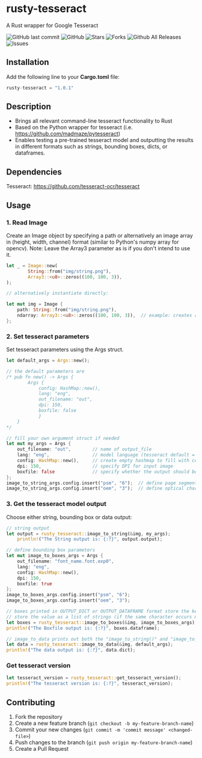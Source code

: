 # rusty-tesseract

A Rust wrapper for Google Tesseract

![GitHub last commit](https://img.shields.io/github/last-commit/thomasgruebl/rusty-tesseract?style=plastic) ![GitHub](https://img.shields.io/github/license/thomasgruebl/rusty-tesseract?style=plastic) <a style="text-decoration: none" href="https://github.com/thomasgruebl/rusty-tesseract/stargazers">
<img src="https://img.shields.io/github/stars/thomasgruebl/rusty-tesseract.svg?style=plastic" alt="Stars">
</a>
<a style="text-decoration: none" href="https://github.com/thomasgruebl/rusty-tesseract/fork">
<img src="https://img.shields.io/github/forks/thomasgruebl/rusty-tesseract.svg?style=plastic" alt="Forks">
</a>
![Github All Releases](https://img.shields.io/github/downloads/thomasgruebl/rusty-tesseract/total.svg?style=plastic)
<a style="text-decoration: none" href="https://github.com/thomasgruebl/rusty-tesseract/issues">
<img src="https://img.shields.io/github/issues/thomasgruebl/rusty-tesseract.svg?style=plastic" alt="Issues">
</a>

## Installation

Add the following line to your <b>Cargo.toml</b> file:

```rust
rusty-tesseract = "1.0.1"
```

## Description

- Brings all relevant command-line tesseract functionality to Rust
- Based on the Python wrapper for tesseract (i.e. https://github.com/madmaze/pytesseract)
- Enables testing a pre-trained tesseract model and outputting the results in different formats such as strings, bounding boxes, dicts, or dataframes.

## Dependencies

Tesseract: https://github.com/tesseract-ocr/tesseract

## Usage

### 1. Read Image

Create an Image object by specifying a path or alternatively an image array in (height, width, channel) format (similar to Python's numpy array for opencv).
Note: Leave the Array3 parameter as is if you don't intend to use it.

```rust
let _ = Image::new(
        String::from("img/string.png"),
        Array3::<u8>::zeros((100, 100, 3)),
);

// alternatively instantiate directly:

let mut img = Image {
    path: String::from("img/string.png"),
    ndarray: Array3::<u8>::zeros((100, 100, 3)),  // example: creates an 100x100 pixel image with 3 colour channels (RGB)
};
```

### 2. Set tesseract parameters

Set tesseract parameters using the Args struct.

```rust
let default_args = Args::new();

// the default parameters are
/* pub fn new() -> Args {
        Args {
            config: HashMap::new(),
            lang: "eng",
            out_filename: "out",
            dpi: 150,
            boxfile: false
            }
    }
*/

// fill your own argument struct if needed
let mut my_args = Args {
    out_filename: "out",        // name of output_file
    lang: "eng",                // model language (tesseract default = 'eng')
    config: HashMap::new(),     // create empty hashmap to fill with command line parameters such as --psm or --oem (see tesseract --help-extra)
    dpi: 150,                   // specify DPI for input image
    boxfile: false              // specify whether the output should be a bounding box or string output
};
image_to_string_args.config.insert("psm", "6");  // define page segmentation mode 6 (i.e. "Assume a single uniform block of text")
image_to_string_args.config.insert("oem", "3");  // define optical character recognition mode 3 (i.e. "Default, based on what is available")
```

### 3. Get the tesseract model output

Choose either string, bounding box or data output:

```rust
// string output
let output = rusty_tesseract::image_to_string(&img, my_args);
    println!("The String output is: {:?}", output.output);

// define bounding box parameters
let mut image_to_boxes_args = Args {
    out_filename: "font_name.font.exp0",
    lang: "eng",
    config: HashMap::new(),
    dpi: 150,
    boxfile: true
};
image_to_boxes_args.config.insert("psm", "6");
image_to_boxes_args.config.insert("oem", "3");

// boxes printed in OUTPUT_DICT or OUTPUT_DATAFRAME format store the key as a string (i.e. the character) and
// store the value as a list of strings (if the same character occurs more than once)
let boxes = rusty_tesseract::image_to_boxes(&img, image_to_boxes_args);
println!("The Boxfile output is: {:?}", boxes.dataframe);

// image_to_data prints out both the "image_to_string()" and "image_to_boxes()" information + a creates a TSV table with confidences
let data = rusty_tesseract::image_to_data(&img, default_args);
println!("The data output is: {:?}", data.dict);
```

### Get tesseract version

```rust
let tesseract_version = rusty_tesseract::get_tesseract_version();
println!("The tesseract version is: {:?}", tesseract_version);
```

## Contributing

1. Fork the repository
2. Create a new feature branch (`git checkout -b my-feature-branch-name`)
3. Commit your new changes (`git commit -m 'commit message' <changed-file>`)
4. Push changes to the branch (`git push origin my-feature-branch-name`)
5. Create a Pull Request
